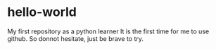 # hello-world
My first repository as a python learner
It is the first time for me to use github. So donnot hesitate, just be brave to try.
